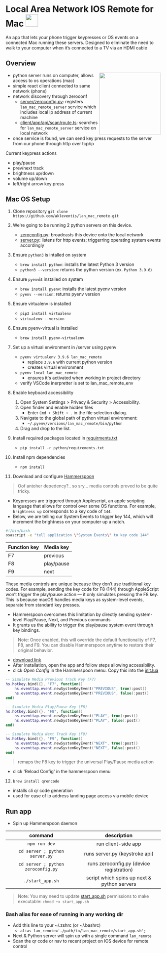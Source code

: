 # Local Area Network IOS Remote for Mac <img width=40 src="https://github.com/user-attachments/assets/b44303e5-06da-40d2-9a08-08285e3dc008" />
An app that lets your phone trigger keypresses or OS events on a connected Mac running these servers. Designed to eliminate the need to walk to your computer when it’s connected to a TV via an HDMI cable 

## Overview
<img align='right' width=200 src="https://github.com/user-attachments/assets/6dc2de9e-a2cc-49d8-a060-f5a08ad5faec" />

- python server runs on computer, allows access to os operations (mac)
- simple react client connected to same network (phone)
- network discovery through zeroconf
    - [server/zeroconfig.py](./server/zeroconfig.py): registers `lan_mac_remote_server` service which includes local ip address of current machine
    - [client/app/api/scan/route.ts](./client/app/api/scan/route.ts): searches for `lan_mac_remote_server` service on local network
- once service is found, we can send key press requests to the server from our phone through http over tcp/ip

Current keypress actions
- play/pause
- prev/next track
- brightness up/down
- volume up/down
- left/right arrow key press

## Mac OS Setup
1. Clone repository `git clone https://github.com/akleventis/lan_mac_remote.git`

1. We're going to be running 2 python servers on this device. 
    - [zeroconfig.py](./server/zeroconfig.py): broadcasts this device onto the local network 
    - [server.py](./client/app/api/scan/route.ts): listens for http events; triggerring operating system events accordingly 

1. Ensure `python3` is intalled on system 
   - `brew install python`: installs the latest Python 3 version
   - `python3 --version`: returns the python version (ex. `Python 3.9.6`)

1. Ensure `pyenv`is installed on system
   - `brew install pyenv`: installs the latest pyenv version
   - `pyenv --version`: returns pyenv version

1. Ensure virtualenv is installed
   - `pip3 install virtualenv`
   - `virtualenv --version`

1. Ensure pyenv-virtual is installed
   - `brew install pyenv-virtualenv`

1. Set up a virtual environment in /server using pyenv 
   - `pyenv virtualenv 3.9.6 lan_mac_remote`
     - replace `3.9.6` with current python version
     - creates virtual environment
   - `pyenv local lan_mac_remote`
     - ensures it's activated when working in project directory
   - verify VSCode inerpretter is set to lan_mac_remote_env

1. Enable keyboard accessibility
   1.	Open System Settings > Privacy & Security > Accessibility.
   1. Open finder and enable hidden files
      - Enter `Cmd + Shift + .` in the file selection dialog.
   1. Navigate to the global path of python virtual environment:
      - `~/.pyenv/versions/lan_mac_remote/bin/python`
   1.	Drag and drop to the list.

1. Install required packages located in [requirments.txt](./python/requirements.txt)
   - `pip install -r python/requirements.txt`

1. Install npm dependencies
   -  `npm install`
   

1. Download and configure [Hammerspoon](https://www.hammerspoon.org/)
> Oof antoher depedency?.. so sry... media controls proved to be quite tricky.

- Keypresses are triggered through Applescript, an apple scripting language that allows for control over some OS functions. For example, `brightness up` corresponds to a key code of `144`.
- Below, we are telling our System Events to trigger key 144, which will increment the brightness on your computer up a notch. 

```bash
#!/bin/bash
osascript -e "tell application \"System Events\" to key code 144"
```

|Function key|Media key|
-|-
|F7|previous|
|F8|play/pause|
|F9|next|

These media controls are unique because they don’t use traditional key codes. For example, sending the key code for F8 (144) through AppleScript won’t trigger the play/pause action — it only simulates pressing the F8 key. This is because macOS handles media keys as system-level events, separate from standard key presses. 
  - Hammerspoon overcomes this limitation by directly sending system-level Play/Pause, Next, and Previous commands
  - It grants us the ability to trigger the play/pause system event through key bindings.

> Note: Once enabled, this will override the default functionality of F7, F8, and F9. You can disable Hammerspoon anytime to restore their original behavior.

- [download link](https://github.com/Hammerspoon/hammerspoon/releases/tag/1.0.0)
- After installation, open the app and follow steps allowing accessibility.
- click *Open Config* in the Hammerspoon menu. Copy this into the [init.lua](./init.lua)
```lua
-- Simulate Media Previous Track Key (F7)
hs.hotkey.bind({}, "F7", function()
    hs.eventtap.event.newSystemKeyEvent("PREVIOUS", true):post()
    hs.eventtap.event.newSystemKeyEvent("PREVIOUS", false):post()
end)

-- Simulate Media Play/Pause Key (F8)
hs.hotkey.bind({}, "F8", function()
    hs.eventtap.event.newSystemKeyEvent("PLAY", true):post()
    hs.eventtap.event.newSystemKeyEvent("PLAY", false):post()
end)

-- Simulate Media Next Track Key (F9)
hs.hotkey.bind({}, "F9", function()
    hs.eventtap.event.newSystemKeyEvent("NEXT", true):post()
    hs.eventtap.event.newSystemKeyEvent("NEXT", false):post()
end)
```
> remaps the F8 key to trigger the universal Play/Pause media action

- click 'Reload Config' in the hammerspoon menu

12. `brew install qrencode`
- installs cli qr code generation
- used for ease of ip address landing page access via mobile device



## Run app
- Spin up Hammerspoon daemon

|command | description|
| :--: | :--: |
|`npm run dev`|run client-side app|
|`cd server ; python server.py`|runs server.py (keystroke api)|
|`cd server ; python zeroconfig.py`|runs zeroconfig.py (device registration)|
|`./start_app.sh`|script which spins up next & python servers|

> Note: You may need to update [start_app.sh](start_app.sh) permissions to make executable: `chmod +x start_app.sh`

### Bash alias for ease of running in any working dir 
- Add this line to your ~/.zshrc (or ~/.bashrc)
  - `alias lan_remote='./path/to/lan_mac_remote/start_app.sh';`
- Next & Python server will spin up with a single command `lan_remote`
- Scan the qr code or nav to recent project on IOS device for remote control
